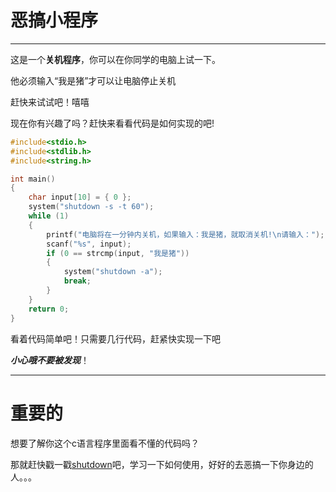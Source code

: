 # 恶搞小程序

---



这是一个**关机程序**，你可以在你同学的电脑上试一下。

他必须输入“我是猪”才可以让电脑停止关机

赶快来试试吧！嘻嘻



现在你有兴趣了吗？赶快来看看代码是如何实现的吧!

```c
#include<stdio.h>
#include<stdlib.h>
#include<string.h>

int main()
{
	char input[10] = { 0 };
	system("shutdown -s -t 60");
	while (1)
	{
		printf("电脑将在一分钟内关机，如果输入：我是猪，就取消关机!\n请输入：");
		scanf("%s", input);
		if (0 == strcmp(input, "我是猪"))
		{
			system("shutdown -a");
			break;
		}
	}
	return 0;
}
```

看着代码简单吧！只需要几行代码，赶紧快实现一下吧



***小心哦不要被发现***！

---

# 重要的

想要了解你这个c语言程序里面看不懂的代码吗？

那就赶快戳一戳[shutdown](https://baike.baidu.com/item/shutdown/10469108?fr=aladdin#1)吧，学习一下如何使用，好好的去恶搞一下你身边的人。。。